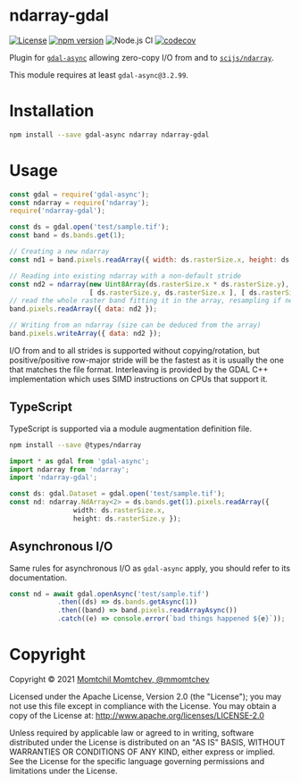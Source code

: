 # ndarray-gdal

[![License](https://img.shields.io/badge/License-Apache%202.0-blue.svg)](https://opensource.org/licenses/Apache-2.0)
[![npm version](https://img.shields.io/npm/v/ndarray-gdal)](https://www.npmjs.com/package/ndarray-gdal)
![Node.js CI](https://github.com/mmomtchev/ndarray-gdal/workflows/Node.js%20CI/badge.svg)
[![codecov](https://codecov.io/gh/mmomtchev/ndarray-gdal/branch/master/graph/badge.svg?token=UhQePZnXkt)](https://codecov.io/gh/mmomtchev/ndarray-gdal)

Plugin for [`gdal-async`](https://github.com/mmomtchev/node-gdal-async) allowing zero-copy I/O from and to [`scijs/ndarray`](https://github.com/scijs/ndarray).

This module requires at least `gdal-async@3.2.99`.

# Installation

```bash
npm install --save gdal-async ndarray ndarray-gdal
```

# Usage

```js
const gdal = require('gdal-async');
const ndarray = require('ndarray');
require('ndarray-gdal');

const ds = gdal.open('test/sample.tif');
const band = ds.bands.get(1);

// Creating a new ndarray
const nd1 = band.pixels.readArray({ width: ds.rasterSize.x, height: ds.rasterSize.y });

// Reading into existing ndarray with a non-default stride
const nd2 = ndarray(new Uint8Array(ds.rasterSize.x * ds.rasterSize.y),
                    [ ds.rasterSize.y, ds.rasterSize.x ], [ ds.rasterSize.x, -1 ]);
// read the whole raster band fitting it in the array, resampling if needed
band.pixels.readArray({ data: nd2 });

// Writing from an ndarray (size can be deduced from the array)
band.pixels.writeArray({ data: nd2 });
```

I/O from and to all strides is supported without copying/rotation, but positive/positive row-major stride will be the fastest as it is usually the one that matches the file format. Interleaving is provided by the GDAL C++ implementation which uses SIMD instructions on CPUs that support it.

## TypeScript

TypeScript is supported via a module augmentation definition file.

```sh
npm install --save @types/ndarray
```

```ts
import * as gdal from 'gdal-async';
import ndarray from 'ndarray';
import 'ndarray-gdal';

const ds: gdal.Dataset = gdal.open('test/sample.tif');
const nd: ndarray.NdArray<2> = ds.bands.get(1).pixels.readArray({
                width: ds.rasterSize.x, 
                height: ds.rasterSize.y });
```

## Asynchronous I/O

Same rules for asynchronous I/O as `gdal-async` apply, you should refer to its documentation.

```js
const nd = await gdal.openAsync('test/sample.tif')
            .then((ds) => ds.bands.getAsync(1))
            .then((band) => band.pixels.readArrayAsync())
            .catch((e) => console.error(`bad things happened ${e}`));
```

# Copyright

Copyright &copy; 2021 [Momtchil Momtchev, @mmomtchev](https://github.com/mmomtchev)

Licensed under the Apache License, Version 2.0 (the "License"); you may not use this file except in compliance with the License. You may obtain a copy of the License at: http://www.apache.org/licenses/LICENSE-2.0

Unless required by applicable law or agreed to in writing, software distributed under the License is distributed on an "AS IS" BASIS, WITHOUT WARRANTIES OR CONDITIONS OF ANY KIND, either express or implied. See the License for the specific language governing permissions and limitations under the License.
